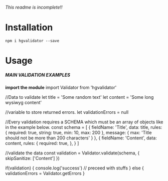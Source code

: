 *This readme is incomplete!!*

# **Installation**
	npm i hgvalidator --save


# **Usage**
##### MAIN VALIDATION EXAMPLES


**import the module**
	import Validator from 'hgvalidator'

//Data to validate
	let title = 'Some random text'
	let content = 'Some long wysiwyg content'

//variable to store returned errors.
let validationErrors = null


//Every validation requires a SCHEMA which must be an array of objects like in the example below.
	const schema = [
		{
			fieldName: 'Title',
			data: title,
			rules: {
				required: true,
				string: true,
				min: 10,
				max: 200
			},
			message: {
				max: 'Title should not be more than 200 characters'
			}
		},
		{
			fieldName: 'Content',
			data: content,
			rules: {
				required: true,
			},
		}
	]

//validate the data
const validation = Validator.validate(schema, { skipSanitize: ['Content'] })

if(validation) {
    console.log('success')
    // preceed with stuffs
}
else {
    validationErrors = Validator.getErrors
}
